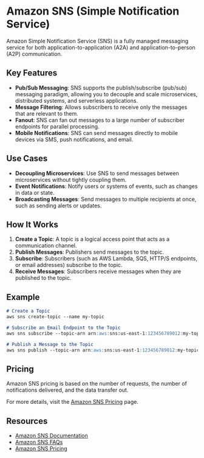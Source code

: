 # Amazon SNS (Simple Notification Service)

Amazon Simple Notification Service (SNS) is a fully managed messaging service for both application-to-application (A2A) and application-to-person (A2P) communication.

## Key Features

- **Pub/Sub Messaging**: SNS supports the publish/subscribe (pub/sub) messaging paradigm, allowing you to decouple and scale microservices, distributed systems, and serverless applications.
- **Message Filtering**: Allows subscribers to receive only the messages that are relevant to them.
- **Fanout**: SNS can fan out messages to a large number of subscriber endpoints for parallel processing.
- **Mobile Notifications**: SNS can send messages directly to mobile devices via SMS, push notifications, and email.

## Use Cases

- **Decoupling Microservices**: Use SNS to send messages between microservices without tightly coupling them.
- **Event Notifications**: Notify users or systems of events, such as changes in data or state.
- **Broadcasting Messages**: Send messages to multiple recipients at once, such as sending alerts or updates.

## How It Works

1. **Create a Topic**: A topic is a logical access point that acts as a communication channel.
2. **Publish Messages**: Publishers send messages to the topic.
3. **Subscribe**: Subscribers (such as AWS Lambda, SQS, HTTP/S endpoints, or email addresses) subscribe to the topic.
4. **Receive Messages**: Subscribers receive messages when they are published to the topic.

## Example

```markdown
# Create a Topic
aws sns create-topic --name my-topic

# Subscribe an Email Endpoint to the Topic
aws sns subscribe --topic-arn arn:aws:sns:us-east-1:123456789012:my-topic --protocol email --notification-endpoint example@example.com

# Publish a Message to the Topic
aws sns publish --topic-arn arn:aws:sns:us-east-1:123456789012:my-topic --message "Hello, World!"
```

## Pricing

Amazon SNS pricing is based on the number of requests, the number of notifications delivered, and the data transfer out.

For more details, visit the [Amazon SNS Pricing](https://aws.amazon.com/sns/pricing/) page.

## Resources

- [Amazon SNS Documentation](https://docs.aws.amazon.com/sns/)
- [Amazon SNS FAQs](https://aws.amazon.com/sns/faqs/)
- [Amazon SNS Pricing](https://aws.amazon.com/sns/pricing/)
